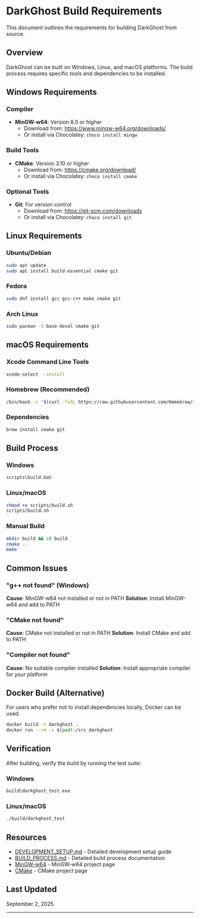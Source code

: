 # DarkGhost Build Requirements

This document outlines the requirements for building DarkGhost from source.

## Overview

DarkGhost can be built on Windows, Linux, and macOS platforms. The build process requires specific tools and dependencies to be installed.

## Windows Requirements

### Compiler

- **MinGW-w64**: Version 8.0 or higher
  - Download from: https://www.mingw-w64.org/downloads/
  - Or install via Chocolatey: `choco install mingw`

### Build Tools

- **CMake**: Version 3.10 or higher
  - Download from: https://cmake.org/download/
  - Or install via Chocolatey: `choco install cmake`

### Optional Tools

- **Git**: For version control
  - Download from: https://git-scm.com/downloads
  - Or install via Chocolatey: `choco install git`

## Linux Requirements

### Ubuntu/Debian

```bash
sudo apt update
sudo apt install build-essential cmake git
```

### Fedora

```bash
sudo dnf install gcc gcc-c++ make cmake git
```

### Arch Linux

```bash
sudo pacman -S base-devel cmake git
```

## macOS Requirements

### Xcode Command Line Tools

```bash
xcode-select --install
```

### Homebrew (Recommended)

```bash
/bin/bash -c "$(curl -fsSL https://raw.githubusercontent.com/Homebrew/install/HEAD/install.sh)"
```

### Dependencies

```bash
brew install cmake git
```

## Build Process

### Windows

```cmd
scripts\build.bat
```

### Linux/macOS

```bash
chmod +x scripts/build.sh
scripts/build.sh
```

### Manual Build

```bash
mkdir build && cd build
cmake ..
make
```

## Common Issues

### "g++ not found" (Windows)

**Cause**: MinGW-w64 not installed or not in PATH
**Solution**: Install MinGW-w64 and add to PATH

### "CMake not found"

**Cause**: CMake not installed or not in PATH
**Solution**: Install CMake and add to PATH

### "Compiler not found"

**Cause**: No suitable compiler installed
**Solution**: Install appropriate compiler for your platform

## Docker Build (Alternative)

For users who prefer not to install dependencies locally, Docker can be used:

```bash
docker build -t darkghost .
docker run --rm -v $(pwd):/src darkghost
```

## Verification

After building, verify the build by running the test suite:

### Windows

```cmd
build\darkghost_test.exe
```

### Linux/macOS

```bash
./build/darkghost_test
```

## Resources

- [DEVELOPMENT_SETUP.md](DEVELOPMENT_SETUP.md) - Detailed development setup guide
- [BUILD_PROCESS.md](BUILD_PROCESS.md) - Detailed build process documentation
- [MinGW-w64](https://www.mingw-w64.org/) - MinGW-w64 project page
- [CMake](https://cmake.org/) - CMake project page

## Last Updated

September 2, 2025

---
